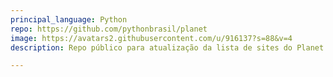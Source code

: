 ```yaml
---
principal_language: Python
repo: https://github.com/pythonbrasil/planet
image: https://avatars2.githubusercontent.com/u/916137?s=88&v=4
description: Repo público para atualização da lista de sites do Planet PythonBrasil

---
```


